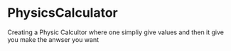 # PhysicsCalculator
Creating a Physic Calcultor where one simpliy give values and then it give you make the anwser you want
